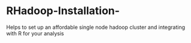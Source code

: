 RHadoop-Installation-
=====================

Helps to set up an affordable single node hadoop cluster and integrating with R for your analysis
